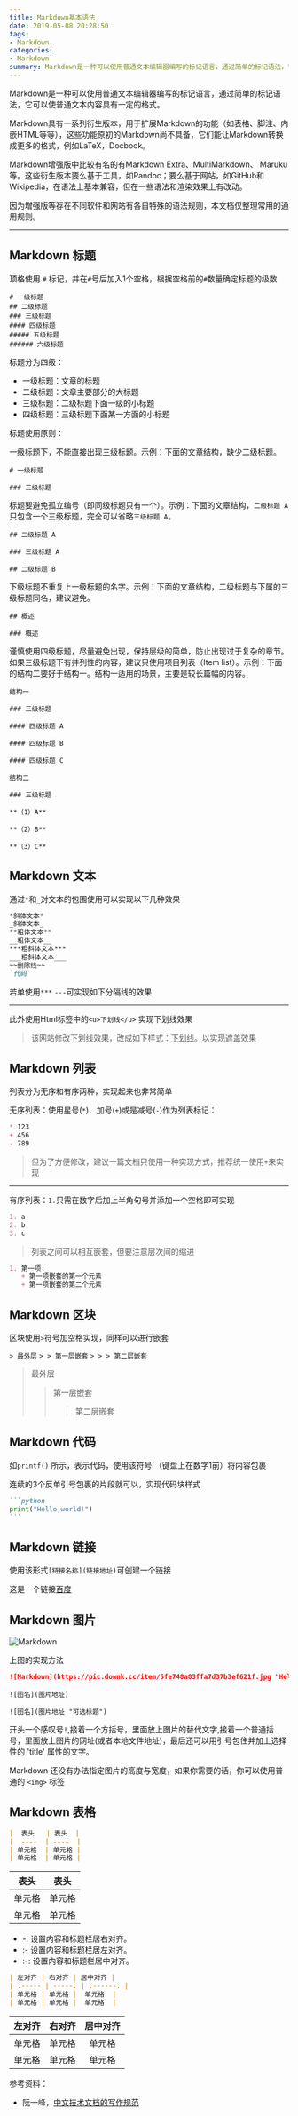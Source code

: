```yaml
---
title: Markdown基本语法
date: 2019-05-08 20:28:50
tags: 
- Markdown
categories:
- Markdown
summary: Markdown是一种可以使用普通文本编辑器编写的标记语言，通过简单的标记语法，它可以使普通文本内容具有一定的格式。
---
```


Markdown是一种可以使用普通文本编辑器编写的标记语言，通过简单的标记语法，它可以使普通文本内容具有一定的格式。

Markdown具有一系列衍生版本，用于扩展Markdown的功能（如表格、脚注、内嵌HTML等等），这些功能原初的Markdown尚不具备，它们能让Markdown转换成更多的格式，例如LaTeX，Docbook。

Markdown增强版中比较有名的有Markdown Extra、MultiMarkdown、 Maruku等。这些衍生版本要么基于工具，如Pandoc；要么基于网站，如GitHub和Wikipedia，在语法上基本兼容，但在一些语法和渲染效果上有改动。

因为增强版等存在不同软件和网站有各自特殊的语法规则，本文档仅整理常用的通用规则。

---

## Markdown 标题

顶格使用 `#` 标记，并在`#`号后加入1个空格，根据空格前的`#`数量确定标题的级数

```
# 一级标题
## 二级标题
### 三级标题
#### 四级标题
##### 五级标题
###### 六级标题
```

标题分为四级：

- 一级标题：文章的标题
- 二级标题：文章主要部分的大标题
- 三级标题：二级标题下面一级的小标题
- 四级标题：三级标题下面某一方面的小标题

标题使用原则：

一级标题下，不能直接出现三级标题。示例：下面的文章结构，缺少二级标题。

```
# 一级标题

### 三级标题
```

标题要避免孤立编号（即同级标题只有一个）。示例：下面的文章结构，`二级标题 A`只包含一个三级标题，完全可以省略`三级标题 A`。

```
## 二级标题 A

### 三级标题 A

## 二级标题 B
```

下级标题不重复上一级标题的名字。示例：下面的文章结构，二级标题与下属的三级标题同名，建议避免。

```
## 概述

### 概述
```

谨慎使用四级标题，尽量避免出现，保持层级的简单，防止出现过于复杂的章节。如果三级标题下有并列性的内容，建议只使用项目列表（Item list）。示例：下面的结构二要好于结构一。结构一适用的场景，主要是较长篇幅的内容。

```
结构一

### 三级标题

#### 四级标题 A

#### 四级标题 B

#### 四级标题 C

结构二

### 三级标题

**（1）A**

**（2）B**

**（3）C**
```

## Markdown 文本

通过`*`和`_`对文本的包围使用可以实现以下几种效果

```markdown
*斜体文本*
_斜体文本_
**粗体文本**
__粗体文本__
***粗斜体文本***
___粗斜体文本___
~~删除线~~
`代码`
```

若单使用`***` `---`可实现如下分隔线的效果 

---

此外使用Html标签中的`<u>下划线</u>` 实现下划线效果

> 该网站修改下划线效果，改成如下样式：<u>下划线</u>。以实现遮盖效果

## Markdown 列表

列表分为无序和有序两种，实现起来也非常简单

无序列表：使用星号(`*`)、加号(`+`)或是减号(`-`)作为列表标记：

```markdown
* 123
+ 456
- 789
```

> 但为了方便修改，建议一篇文档只使用一种实现方式，推荐统一使用`+`来实现

---

有序列表：`1.`只需在数字后加上半角句号并添加一个空格即可实现

```markdown
1. a
2. b
3. c
```

> 列表之间可以相互嵌套，但要注意层次间的缩进

```markdown
1. 第一项:
   + 第一项嵌套的第一个元素
   + 第一项嵌套的第二个元素
```

## Markdown 区块

区块使用`>`符号加空格实现，同样可以进行嵌套

`> 最外层`
`> > 第一层嵌套`
`> > > 第二层嵌套`

> 最外层
>
> > 第一层嵌套
> >
> > > 第二层嵌套

## Markdown 代码

如`printf()` 所示，表示代码，使用该符号\`（键盘上在数字1前）将内容包裹

连续的3个反单引号包裹的片段就可以，实现代码块样式

~~~markdown
```python
print("Hello,world!")
```
~~~

## Markdown 链接

使用该形式`[链接名称](链接地址)`可创建一个链接

这是一个链接[百度](http://www.baidu.com/)

## Markdown 图片

![Markdown](https://pic.downk.cc/item/5fe748a83ffa7d37b3ef621f.jpg "Hello")


上图的实现方法
```markdown
![Markdown](https://pic.downk.cc/item/5fe748a83ffa7d37b3ef621f.jpg "Hello")
```

`![图名](图片地址)`

`![图名](图片地址 "可选标题")`

开头一个感叹号`!`,接着一个方括号，里面放上图片的替代文字,接着一个普通括号，里面放上图片的网址(或者本地文件地址)，最后还可以用引号包住并加上选择性的 'title' 属性的文字。

Markdown 还没有办法指定图片的高度与宽度，如果你需要的话，你可以使用普通的 `<img>` 标签

## Markdown 表格

```markdown
|  表头   | 表头  |
|  ----  | ----  |
| 单元格  | 单元格 |
| 单元格  | 单元格 |
```

|  表头  |  表头  |
| :----: | :----: |
| 单元格 | 单元格 |
| 单元格 | 单元格 |

+ -: 设置内容和标题栏居右对齐。
+ :- 设置内容和标题栏居左对齐。
+ :-: 设置内容和标题栏居中对齐。

```markdown
| 左对齐 | 右对齐 | 居中对齐 |
| :----- | -----: | :------: |
| 单元格 | 单元格 |  单元格  |
| 单元格 | 单元格 |  单元格  |
```

| 左对齐 | 右对齐 | 居中对齐 |
| :----- | -----: | :------: |
| 单元格 | 单元格 |  单元格  |
| 单元格 | 单元格 |  单元格  |

参考资料：

+ 阮一峰，[中文技术文档的写作规范](https://github.com/ruanyf/document-style-guide)